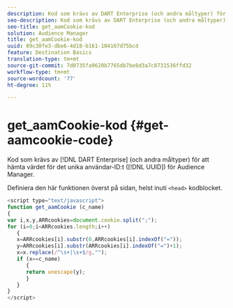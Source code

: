```yaml
---
description: Kod som krävs av DART Enterprise (och andra måltyper) för att hämta UUID-värdet (Audience Manager unique user ID).
seo-description: Kod som krävs av DART Enterprise (och andra måltyper) för att hämta UUID-värdet (Audience Manager unique user ID).
seo-title: get_aamCookie-kod
solution: Audience Manager
title: get_aamCookie-kod
uuid: 89c30fe3-dbe6-4d18-b161-104167d75bcd
feature: Destination Basics
translation-type: tm+mt
source-git-commit: 7d0735fa9620b7765db7be8d3a7c8731536ffd32
workflow-type: tm+mt
source-wordcount: '77'
ht-degree: 11%

---
```



# get_aamCookie-kod {#get-aamcookie-code}

Kod som krävs av [!DNL DART Enterprise] (och andra måltyper) för att hämta värdet för det unika användar-ID:t ([!DNL UUID]) för Audience Manager.

Definiera den här funktionen överst på sidan, helst inuti `<head>` kodblocket.

<!-- r_aam_de_cookie.xml -->

```js
<script type="text/javascript">
function get_aamCookie (c_name)
{
var i,x,y,ARRcookies=document.cookie.split(";");
for (i=0;i<ARRcookies.length;i++)
   {
   x=ARRcookies[i].substr(0,ARRcookies[i].indexOf("="));
   y=ARRcookies[i].substr(ARRcookies[i].indexOf("=")+1);
   x=x.replace(/^\s+|\s+$/g,"");
   if (x==c_name)
      { 
      return unescape(y);
      }
   }
}
</script>
```
